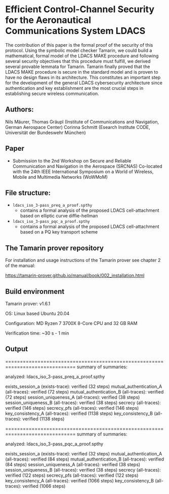 # Efficient Control-Channel Security for the Aeronautical Communications System LDACS

The contribution of this paper is the formal proof of the security of this protocol. Using the symbolic model checker Tamarin, we could build a mathematical, formal model of the LDACS MAKE procedure and following several security objectives that this procedure must fulfill, we derived several provable lemmata for Tamarin. Tamarin finally proved that the LDACS MAKE procedure is secure in the standard model and is proven to have no design flaws in its architecture.
This constitutes an important step for the development of the general LDACS cybersecurity architecture since authentication and key establishment are the most crucial steps in establishing secure wireless communication.

## Authors: 

Nils Mäurer, Thomas Gräupl (Institute of Communications and Navigation, German Aerospace Center)
Corinna Schmitt (Esearch Institute CODE, Universität der Bundeswehr München)

## **Paper**

- Submission to the 2nd Workshop on Secure and Reliable Communication and Navigation in the Aerospace (SRCNAS)
  Co-located with the 24th IEEE International Symposium on a World of Wireless, Mobile and Multimedia Networks (WoWMoM)

## **File structure:**

- `ldacs_iso_3-pass_preq_a_proof.spthy`
  - contains a formal analysis of the proposed LDACS cell-attachment based on elliptic curve diffie-hellman
- `ldacs_iso_3-pass_pqc_a_proof.spthy`
  - contains a formal analysis of the proposed LDACS cell-attachment based on a PQ key transport scheme


## The Tamarin prover repository

For installation and usage instructions of the Tamarin prover see chapter 2 of the manual:

https://tamarin-prover.github.io/manual/book/002_installation.html

## Build environment

Tamarin prover: v1.6.1

OS: Linux based Ubuntu 20.04

Configuration: MD Ryzen 7 3700X 8-Core CPU and 32 GB RAM

Verification time: ~30 s - 1 min


## Output

==============================================================================
summary of summaries:

analyzed: ldacs_iso_3-pass_preq_a_proof.spthy

  exists_session_a (exists-trace): verified (32 steps)
  mutual_authentication_A (all-traces): verified (72 steps)
  mutual_authentication_B (all-traces): verified (72 steps)
  session_uniqueness_A (all-traces): verified (38 steps)
  session_uniqueness_B (all-traces): verified (38 steps)
  secrecy (all-traces): verified (146 steps)
  secrecy_pfs (all-traces): verified (146 steps)
  key_consistency_A (all-traces): verified (1138 steps)
  key_consistency_B (all-traces): verified (1138 steps)
  
  
==============================================================================
summary of summaries:

analyzed: ldacs_iso_3-pass_pqc_a_proof.spthy

  exists_session_a (exists-trace): verified (32 steps)
  mutual_authentication_A (all-traces): verified (84 steps)
  mutual_authentication_B (all-traces): verified (84 steps)
  session_uniqueness_A (all-traces): verified (38 steps)
  session_uniqueness_B (all-traces): verified (38 steps)
  secrecy (all-traces): verified (122 steps)
  secrecy_pfs (all-traces): verified (122 steps)
  key_consistency_A (all-traces): verified (1066 steps)
  key_consistency_B (all-traces): verified (1066 steps)


